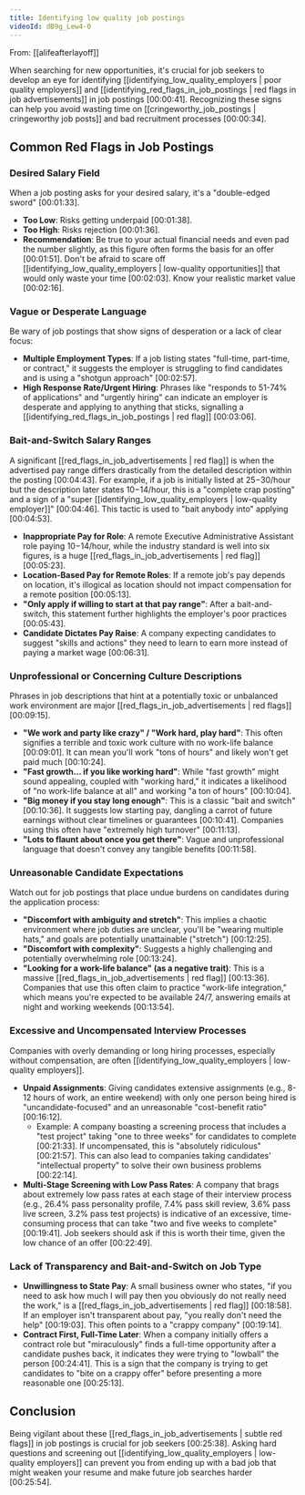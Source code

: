 ```yaml
---
title: Identifying low quality job postings
videoId: dB9g_Lew4-0
---
```


From: [[alifeafterlayoff]] <br/> 

When searching for new opportunities, it's crucial for job seekers to develop an eye for identifying [[identifying_low_quality_employers | poor quality employers]] and [[identifying_red_flags_in_job_postings | red flags in job advertisements]] in job postings <a class="yt-timestamp" data-t="00:00:41">[00:00:41]</a>. Recognizing these signs can help you avoid wasting time on [[cringeworthy_job_postings | cringeworthy job posts]] and bad recruitment processes <a class="yt-timestamp" data-t="00:00:34">[00:00:34]</a>.

## Common Red Flags in Job Postings

### Desired Salary Field
When a job posting asks for your desired salary, it's a "double-edged sword" <a class="yt-timestamp" data-t="00:01:33">[00:01:33]</a>.
*   **Too Low**: Risks getting underpaid <a class="yt-timestamp" data-t="00:01:38">[00:01:38]</a>.
*   **Too High**: Risks rejection <a class="yt-timestamp" data-t="00:01:36">[00:01:36]</a>.
*   **Recommendation**: Be true to your actual financial needs and even pad the number slightly, as this figure often forms the basis for an offer <a class="yt-timestamp" data-t="00:01:51">[00:01:51]</a>. Don't be afraid to scare off [[identifying_low_quality_employers | low-quality opportunities]] that would only waste your time <a class="yt-timestamp" data-t="00:02:03">[00:02:03]</a>. Know your realistic market value <a class="yt-timestamp" data-t="00:02:16">[00:02:16]</a>.

### Vague or Desperate Language
Be wary of job postings that show signs of desperation or a lack of clear focus:
*   **Multiple Employment Types**: If a job listing states "full-time, part-time, or contract," it suggests the employer is struggling to find candidates and is using a "shotgun approach" <a class="yt-timestamp" data-t="00:02:57">[00:02:57]</a>.
*   **High Response Rate/Urgent Hiring**: Phrases like "responds to 51-74% of applications" and "urgently hiring" can indicate an employer is desperate and applying to anything that sticks, signalling a [[identifying_red_flags_in_job_postings | red flag]] <a class="yt-timestamp" data-t="00:03:06">[00:03:06]</a>.

### Bait-and-Switch Salary Ranges
A significant [[red_flags_in_job_advertisements | red flag]] is when the advertised pay range differs drastically from the detailed description within the posting <a class="yt-timestamp" data-t="00:04:43">[00:04:43]</a>. For example, if a job is initially listed at $25-$30/hour but the description later states $10-$14/hour, this is a "complete crap posting" and a sign of a "super [[identifying_low_quality_employers | low-quality employer]]" <a class="yt-timestamp" data-t="00:04:46">[00:04:46]</a>. This tactic is used to "bait anybody into" applying <a class="yt-timestamp" data-t="00:04:53">[00:04:53]</a>.

*   **Inappropriate Pay for Role**: A remote Executive Administrative Assistant role paying $10-$14/hour, while the industry standard is well into six figures, is a huge [[red_flags_in_job_advertisements | red flag]] <a class="yt-timestamp" data-t="00:05:23">[00:05:23]</a>.
*   **Location-Based Pay for Remote Roles**: If a remote job's pay depends on location, it's illogical as location should not impact compensation for a remote position <a class="yt-timestamp" data-t="00:05:13">[00:05:13]</a>.
*   **"Only apply if willing to start at that pay range"**: After a bait-and-switch, this statement further highlights the employer's poor practices <a class="yt-timestamp" data-t="00:05:43">[00:05:43]</a>.
*   **Candidate Dictates Pay Raise**: A company expecting candidates to suggest "skills and actions" they need to learn to earn more instead of paying a market wage <a class="yt-timestamp" data-t="00:06:31">[00:06:31]</a>.

### Unprofessional or Concerning Culture Descriptions
Phrases in job descriptions that hint at a potentially toxic or unbalanced work environment are major [[red_flags_in_job_advertisements | red flags]] <a class="yt-timestamp" data-t="00:09:15">[00:09:15]</a>.
*   **"We work and party like crazy" / "Work hard, play hard"**: This often signifies a terrible and toxic work culture with no work-life balance <a class="yt-timestamp" data-t="00:09:01">[00:09:01]</a>. It can mean you'll work "tons of hours" and likely won't get paid much <a class="yt-timestamp" data-t="00:10:24">[00:10:24]</a>.
*   **"Fast growth... if you like working hard"**: While "fast growth" might sound appealing, coupled with "working hard," it indicates a likelihood of "no work-life balance at all" and working "a ton of hours" <a class="yt-timestamp" data-t="00:10:04">[00:10:04]</a>.
*   **"Big money if you stay long enough"**: This is a classic "bait and switch" <a class="yt-timestamp" data-t="00:10:36">[00:10:36]</a>. It suggests low starting pay, dangling a carrot of future earnings without clear timelines or guarantees <a class="yt-timestamp" data-t="00:10:41">[00:10:41]</a>. Companies using this often have "extremely high turnover" <a class="yt-timestamp" data-t="00:11:13">[00:11:13]</a>.
*   **"Lots to flaunt about once you get there"**: Vague and unprofessional language that doesn't convey any tangible benefits <a class="yt-timestamp" data-t="00:11:58">[00:11:58]</a>.

### Unreasonable Candidate Expectations
Watch out for job postings that place undue burdens on candidates during the application process:
*   **"Discomfort with ambiguity and stretch"**: This implies a chaotic environment where job duties are unclear, you'll be "wearing multiple hats," and goals are potentially unattainable ("stretch") <a class="yt-timestamp" data-t="00:12:25">[00:12:25]</a>.
*   **"Discomfort with complexity"**: Suggests a highly challenging and potentially overwhelming role <a class="yt-timestamp" data-t="00:13:24">[00:13:24]</a>.
*   **"Looking for a work-life balance" (as a negative trait)**: This is a massive [[red_flags_in_job_advertisements | red flag]] <a class="yt-timestamp" data-t="00:13:36">[00:13:36]</a>. Companies that use this often claim to practice "work-life integration," which means you're expected to be available 24/7, answering emails at night and working weekends <a class="yt-timestamp" data-t="00:13:54">[00:13:54]</a>.

### Excessive and Uncompensated Interview Processes
Companies with overly demanding or long hiring processes, especially without compensation, are often [[identifying_low_quality_employers | low-quality employers]].
*   **Unpaid Assignments**: Giving candidates extensive assignments (e.g., 8-12 hours of work, an entire weekend) with only one person being hired is "uncandidate-focused" and an unreasonable "cost-benefit ratio" <a class="yt-timestamp" data-t="00:16:12">[00:16:12]</a>.
    *   Example: A company boasting a screening process that includes a "test project" taking "one to three weeks" for candidates to complete <a class="yt-timestamp" data-t="00:21:33">[00:21:33]</a>. If uncompensated, this is "absolutely ridiculous" <a class="yt-timestamp" data-t="00:21:57">[00:21:57]</a>. This can also lead to companies taking candidates' "intellectual property" to solve their own business problems <a class="yt-timestamp" data-t="00:22:14">[00:22:14]</a>.
*   **Multi-Stage Screening with Low Pass Rates**: A company that brags about extremely low pass rates at each stage of their interview process (e.g., 26.4% pass personality profile, 7.4% pass skill review, 3.6% pass live screen, 3.2% pass test projects) is indicative of an excessive, time-consuming process that can take "two and five weeks to complete" <a class="yt-timestamp" data-t="00:19:41">[00:19:41]</a>. Job seekers should ask if this is worth their time, given the low chance of an offer <a class="yt-timestamp" data-t="00:22:49">[00:22:49]</a>.

### Lack of Transparency and Bait-and-Switch on Job Type
*   **Unwillingness to State Pay**: A small business owner who states, "if you need to ask how much I will pay then you obviously do not really need the work," is a [[red_flags_in_job_advertisements | red flag]] <a class="yt-timestamp" data-t="00:18:58">[00:18:58]</a>. If an employer isn't transparent about pay, "you really don't need the help" <a class="yt-timestamp" data-t="00:19:03">[00:19:03]</a>. This often points to a "crappy company" <a class="yt-timestamp" data-t="00:19:14">[00:19:14]</a>.
*   **Contract First, Full-Time Later**: When a company initially offers a contract role but "miraculously" finds a full-time opportunity after a candidate pushes back, it indicates they were trying to "lowball" the person <a class="yt-timestamp" data-t="00:24:41">[00:24:41]</a>. This is a sign that the company is trying to get candidates to "bite on a crappy offer" before presenting a more reasonable one <a class="yt-timestamp" data-t="00:25:13">[00:25:13]</a>.

## Conclusion
Being vigilant about these [[red_flags_in_job_advertisements | subtle red flags]] in job postings is crucial for job seekers <a class="yt-timestamp" data-t="00:25:38">[00:25:38]</a>. Asking hard questions and screening out [[identifying_low_quality_employers | low-quality employers]] can prevent you from ending up with a bad job that might weaken your resume and make future job searches harder <a class="yt-timestamp" data-t="00:25:54">[00:25:54]</a>.
